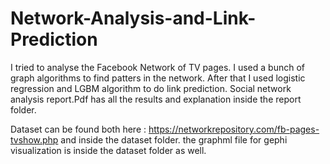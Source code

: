 # Network-Analysis-and-Link-Prediction

I tried to analyse the Facebook Network of TV pages. I used a bunch of graph algorithms to find patters in the network. After that I used logistic regression and LGBM algorithm to do link prediction. Social network analysis report.Pdf has all the results and explanation inside the report folder.

Dataset can be found both here : https://networkrepository.com/fb-pages-tvshow.php  and inside the dataset folder.
the graphml file for gephi visualization is inside the dataset folder as well.
